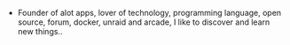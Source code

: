 - Founder of alot apps, lover of technology, programming language, open source, forum, docker, unraid and arcade, I like to discover and learn new things..
  <br>













































































































































































































































































































































































































































































































































































































































































































































































































































































































































































































































































































































































































































































































































































































































































































































































































































































































































































































































































































































































































































































































































































































































































































































































































































































































































































































































































































































































































































































































































































































































































































































































































































































































































































































































































































































































































































































































































































































































































































































































































































































































































































